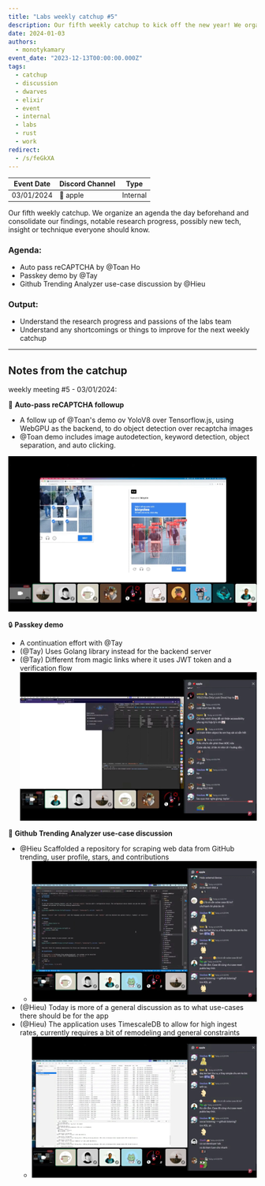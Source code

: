 ```yaml
---
title: "Labs weekly catchup #5"
description: Our fifth weekly catchup to kick off the new year! We organize an agenda the day beforehand and consolidate our findings, notable research progress, possibly new tech, insight or technique everyone should know.
date: 2024-01-03
authors:
  - monotykamary
event_date: "2023-12-13T00:00:00.000Z"
tags:
  - catchup
  - discussion
  - dwarves
  - elixir
  - event
  - internal
  - labs
  - rust
  - work
redirect:
  - /s/feGkXA
---
```


| Event Date | Discord Channel | Type     |
| ---------- | --------------- | -------- |
| 03/01/2024 | 🍎 apple        | Internal |

Our fifth weekly catchup. We organize an agenda the day beforehand and consolidate our findings, notable research progress, possibly new tech, insight or technique everyone should know.

### Agenda:

- Auto pass reCAPTCHA by @Toan Ho
- Passkey demo by @Tay
- Github Trending Analyzer use-case discussion by @Hieu

### Output:

- Understand the research progress and passions of the labs team
- Understand any shortcomings or things to improve for the next weekly catchup

---

## Notes from the catchup

weekly meeting #5 - 03/01/2024:

🤖 **Auto-pass reCAPTCHA followup**

- A follow up of @Toan's demo ov YoloV8 over Tensorflow.js, using WebGPU as the backend, to do object detection over recaptcha images
- @Toan demo includes image autodetection, keyword detection, object separation, and auto clicking.

![](assets/labs-weekly-catchup-5-20240105153824098.webp)

🔒 **Passkey demo**

- A continuation effort with @Tay
- (@Tay) Uses Golang library instead for the backend server
- (@Tay) Different from magic links where it uses JWT token and a verification flow
  ![](assets/labs-weekly-catchup-5-20240105154513918.webp)

🚀 **Github Trending Analyzer use-case discussion**

- @Hieu Scaffolded a repository for scraping web data from GitHub trending, user profile, stars, and contributions
  - ![](assets/labs-weekly-catchup-5-20240105155035154.webp)
- (@Hieu) Today is more of a general discussion as to what use-cases there should be for the app
- (@Hieu) The application uses TimescaleDB to allow for high ingest rates, currently requires a bit of remodeling and general constraints
  - ![](assets/labs-weekly-catchup-5-20240105155040503.webp)
